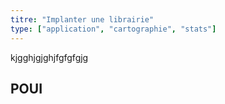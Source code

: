 ```yaml
---
titre: "Implanter une librairie"
type: ["application", "cartographie", "stats"]
---
```


kjgghjgjghjfgfgfgjg

## POUI
